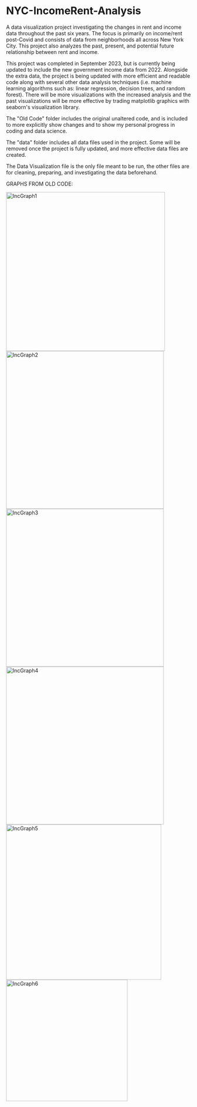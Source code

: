 # NYC-IncomeRent-Analysis
A data visualization project investigating the changes in rent and income data throughout the past six years. The focus is primarily on income/rent post-Covid and consists of data from neighborhoods all across New York City. This project also analyzes the past, present, and potential future relationship between rent and income.

This project was completed in September 2023, but is currently being updated to include the new government income data from 2022. Alongside the extra data, the project is being updated with more efficient and readable code along with several other data analysis techniques (i.e. machine learning algorithms such as: linear regression, decision trees, and random forest). There will be more visualizations with the increased analysis and the past visualizations will be more effective by trading matplotlib graphics with seaborn's visualization library.

The "Old Code" folder includes the original unaltered code, and is included to more explicitly show changes and to show my personal progress in coding and data science.

The "data" folder includes all data files used in the project. Some will be removed once the project is fully updated, and more effective data files are created.

The Data Visualization file is the only file meant to be run, the other files are for cleaning, preparing, and investigating the data beforehand.

GRAPHS FROM OLD CODE:

<img width="433" alt="IncGraph1" src="https://github.com/Ccr414/NYC-IncomeRent-Analysis/assets/141273873/152bd5db-dae6-40ad-971e-f8f88a0b0a79">
<img width="430" alt="IncGraph2" src="https://github.com/Ccr414/NYC-IncomeRent-Analysis/assets/141273873/8cd02d7b-1e54-4ff9-abbc-81ff392860de">
<img width="430" alt="IncGraph3" src="https://github.com/Ccr414/NYC-IncomeRent-Analysis/assets/141273873/30a21a90-8842-4b0b-aec4-91e7b3f73558">
<img width="430" alt="IncGraph4" src="https://github.com/Ccr414/NYC-IncomeRent-Analysis/assets/141273873/120f7086-ae1b-4eb6-92aa-eed8e29963fc">
<img width="423" alt="IncGraph5" src="https://github.com/Ccr414/NYC-IncomeRent-Analysis/assets/141273873/d8e68c1b-1b83-417d-a2b7-885cdca2596b">
<img width="331" alt="IncGraph6" src="https://github.com/Ccr414/NYC-IncomeRent-Analysis/assets/141273873/26477d90-9a91-4ca9-8ae0-a098606b643b">
